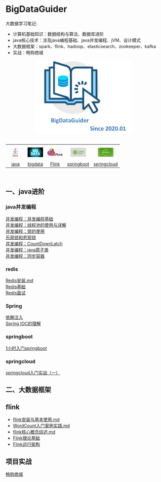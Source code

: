 # BigDataGuider
大数据学习笔记: 
* 计算机基础知识：数据结构与算法、数据库进阶
* java核心技术：涉及java编程基础、java并发编程、jVM、设计模式  
* 大数据框架：spark、flink、hadoop、elasticsearch、zookeeper、kafka  
* 实战：畅购商城
<div align="center"> <img width="314px" src="csbasic/imgs/bigdataGuider-icon.PNG"/> </div>
<br/>

<table align="center">
    <tr>
      <th><img width="50px" src="csbasic/imgs/java.jpg"></th>
      <th><img width="50px" src="csbasic/imgs/bigdata.jpg"></th>
      <th><img width="50px" src="csbasic/imgs/flink.png"></th>
      <th><img width="50px" src="csbasic/imgs/springboot-icon.jpg"></th>
      <th><img width="50px" src="csbasic/imgs/springcloud-icon.jpg"></th>
    </tr>
    <tr>
      <td align="center"><a href="#一java进阶">java</a></td>
      <td align="center"><a href="#二大数据框架">bigdata</a></td>
      <td align="center"><a href="#flink">Flink</a></td>
      <td align="center"><a href="#springboot">springboot</a></td>
      <td align="center"><a href="#springcloud">springcloud</a></td>
    </tr>
  </table>
<br/>



## 一、java进阶
### java并发编程
[并发编程：并发编程基础](java/1.java基础与提高/1.多线程/并发编程总结（一）：并发编程基础.md)  
[并发编程：线程池的使用与详解](java/1.java基础与提高/1.多线程/6.java线程池详解.md)  
[并发编程：锁的使用](java/1.java基础与提高/1.多线程/并发编程总结：锁机制.md)  
[乐观锁和悲观锁](java/1.java基础与提高/1.多线程/并发编程总结：乐观锁和悲观锁.md)  
[并发编程：CountDownLatch](java/1.java基础与提高/1.多线程/并发编程：CountDownLatch.md)  
[并发编程：java原子类](java/1.java基础与提高/1.多线程/并发编程：java原子类.md)  
[并发编程：同步容器](java/1.java基础与提高/1.多线程/并发编程：同步容器.md)  

### redis
[Redis安装.md](bigdata/Redis/Redis安装.md)  
[Redis基础](bigdata/Redis/Redis基础.md)    
[Redis面试](bigdata/Redis/Redis综合题.md)   

### Spring
[依赖注入](/java/2.Java框架/1.spring/2.笔记/1.依赖注入.md)  
[Spring IOC的理解](/java/2.Java框架/1.spring/2.笔记/Spring进阶：IOC的理解.md)  

### springboot
[1小时入门springboot](java/2.Java框架/SpringBoot/1.springboot笔记/进阶笔记/springboot.md)

### springcloud
[springcloud入门实战（一）](java/2.Java框架/springcloud/1.note/springcloud入门实战（一）/SpringCloud.md)


## 二、大数据框架

## flink
* [flink安装与基本使用.md](bigdata/flink/1.flink1.9学习笔记/1.flink1.9安装与基本使用.md)  
* [WordCount入门案例实践.md](bigdata/flink/1.flink1.9学习笔记/2.WordCount入门案例实践.md)  
* [flink核心概念综述.md](bigdata/flink/1.flink1.9学习笔记/3.flink核心概念综述.md)  
* [Flink理论基础](bigdata/flink/1.flink1.9学习笔记/4.Flink理论基础.md)  
* [Flink运行架构](bigdata/flink/1.flink1.9学习笔记/5.Flink运行架构.md)  

## 项目实战
[畅购商城]()












